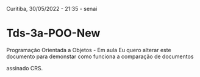 
Curitiba, 30/05/2022 - 21:35 - senai

# Tds-3a-POO-New
Programação Orientada a Objetos - Em aula
Eu quero alterar este documento
para demonstar como funciona a comparação 
de documentos

assinado CRS.